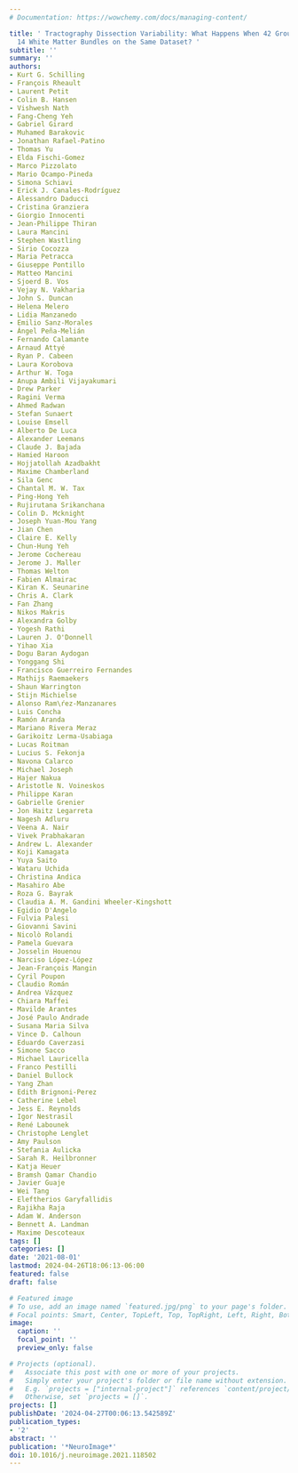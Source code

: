```yaml
---
# Documentation: https://wowchemy.com/docs/managing-content/

title: ' Tractography Dissection Variability: What Happens When 42 Groups Dissect
  14 White Matter Bundles on the Same Dataset? '
subtitle: ''
summary: ''
authors:
- Kurt G. Schilling
- François Rheault
- Laurent Petit
- Colin B. Hansen
- Vishwesh Nath
- Fang-Cheng Yeh
- Gabriel Girard
- Muhamed Barakovic
- Jonathan Rafael-Patino
- Thomas Yu
- Elda Fischi-Gomez
- Marco Pizzolato
- Mario Ocampo-Pineda
- Simona Schiavi
- Erick J. Canales-Rodríguez
- Alessandro Daducci
- Cristina Granziera
- Giorgio Innocenti
- Jean-Philippe Thiran
- Laura Mancini
- Stephen Wastling
- Sirio Cocozza
- Maria Petracca
- Giuseppe Pontillo
- Matteo Mancini
- Sjoerd B. Vos
- Vejay N. Vakharia
- John S. Duncan
- Helena Melero
- Lidia Manzanedo
- Emilio Sanz-Morales
- Ángel Peña-Melián
- Fernando Calamante
- Arnaud Attyé
- Ryan P. Cabeen
- Laura Korobova
- Arthur W. Toga
- Anupa Ambili Vijayakumari
- Drew Parker
- Ragini Verma
- Ahmed Radwan
- Stefan Sunaert
- Louise Emsell
- Alberto De Luca
- Alexander Leemans
- Claude J. Bajada
- Hamied Haroon
- Hojjatollah Azadbakht
- Maxime Chamberland
- Sila Genc
- Chantal M. W. Tax
- Ping-Hong Yeh
- Rujirutana Srikanchana
- Colin D. Mcknight
- Joseph Yuan-Mou Yang
- Jian Chen
- Claire E. Kelly
- Chun-Hung Yeh
- Jerome Cochereau
- Jerome J. Maller
- Thomas Welton
- Fabien Almairac
- Kiran K. Seunarine
- Chris A. Clark
- Fan Zhang
- Nikos Makris
- Alexandra Golby
- Yogesh Rathi
- Lauren J. O'Donnell
- Yihao Xia
- Dogu Baran Aydogan
- Yonggang Shi
- Francisco Guerreiro Fernandes
- Mathijs Raemaekers
- Shaun Warrington
- Stijn Michielse
- Alonso Ram\ŕez-Manzanares
- Luis Concha
- Ramón Aranda
- Mariano Rivera Meraz
- Garikoitz Lerma-Usabiaga
- Lucas Roitman
- Lucius S. Fekonja
- Navona Calarco
- Michael Joseph
- Hajer Nakua
- Aristotle N. Voineskos
- Philippe Karan
- Gabrielle Grenier
- Jon Haitz Legarreta
- Nagesh Adluru
- Veena A. Nair
- Vivek Prabhakaran
- Andrew L. Alexander
- Koji Kamagata
- Yuya Saito
- Wataru Uchida
- Christina Andica
- Masahiro Abe
- Roza G. Bayrak
- Claudia A. M. Gandini Wheeler-Kingshott
- Egidio D'Angelo
- Fulvia Palesi
- Giovanni Savini
- Nicolò Rolandi
- Pamela Guevara
- Josselin Houenou
- Narciso López-López
- Jean-François Mangin
- Cyril Poupon
- Claudio Román
- Andrea Vázquez
- Chiara Maffei
- Mavilde Arantes
- José Paulo Andrade
- Susana Maria Silva
- Vince D. Calhoun
- Eduardo Caverzasi
- Simone Sacco
- Michael Lauricella
- Franco Pestilli
- Daniel Bullock
- Yang Zhan
- Edith Brignoni-Perez
- Catherine Lebel
- Jess E. Reynolds
- Igor Nestrasil
- René Labounek
- Christophe Lenglet
- Amy Paulson
- Stefania Aulicka
- Sarah R. Heilbronner
- Katja Heuer
- Bramsh Qamar Chandio
- Javier Guaje
- Wei Tang
- Eleftherios Garyfallidis
- Rajikha Raja
- Adam W. Anderson
- Bennett A. Landman
- Maxime Descoteaux
tags: []
categories: []
date: '2021-08-01'
lastmod: 2024-04-26T18:06:13-06:00
featured: false
draft: false

# Featured image
# To use, add an image named `featured.jpg/png` to your page's folder.
# Focal points: Smart, Center, TopLeft, Top, TopRight, Left, Right, BottomLeft, Bottom, BottomRight.
image:
  caption: ''
  focal_point: ''
  preview_only: false

# Projects (optional).
#   Associate this post with one or more of your projects.
#   Simply enter your project's folder or file name without extension.
#   E.g. `projects = ["internal-project"]` references `content/project/deep-learning/index.md`.
#   Otherwise, set `projects = []`.
projects: []
publishDate: '2024-04-27T00:06:13.542589Z'
publication_types:
- '2'
abstract: ''
publication: '*NeuroImage*'
doi: 10.1016/j.neuroimage.2021.118502
---
```

